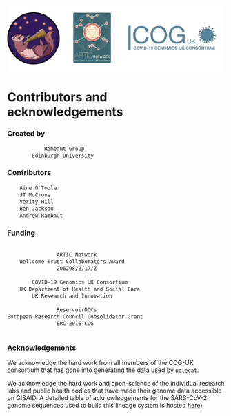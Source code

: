 ![](./doc_figures/website_header.png)

# Contributors and acknowledgements

### Created by
```
            Rambaut Group              
        Edinburgh University   
```

### Contributors
``` 
    Aine O'Toole                          
    JT McCrone         
    Verity Hill                
    Ben Jackson    
    Andrew Rambaut       
```

### Funding
```
                                            
                ARTIC Network               
    Wellcome Trust Collaborators Award      
                206298/Z/17/Z               
                                            
        COVID-19 Genomics UK Consortium     
    UK Department of Health and Social Care 
        UK Research and Innovation          
                                            
                ReservoirDOCs               
European Research Council Consolidator Grant
                ERC-2016-COG                
                                            
```

### Acknowledgements

We acknowledge the hard work from all members of the 
COG-UK consortium that has gone into generating the 
data used by `polecat`.

We acknowledge the hard work and open-science of the 
individual research labs and public health bodies 
that have made their genome data accessible on GISAID. 
A detailed table of acknowledgements for the SARS-CoV-2
genome sequences used to build this lineage system is 
hosted [here](https://github.com/cov-ert/clusterfunk))

